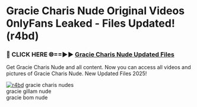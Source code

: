 # Gracie Charis Nude Original Videos 0nlyFans Leaked - Files Updated! (r4bd)

<h3>🔴 CLICK HERE 🌐==►► <a href="https://tinyurl.com/4mcuefdz" rel="nofollow">Gracie Charis Nude Updated Files</a></h3>

Get Gracie Charis Nude and all content. Now you can access all videos and pictures of Gracie Charis Nude. New Updated Files 2025!

[![r4bd](https://i.imgur.com/StAQSOY.gif)](https://tinyurl.com/4mcuefdz)
gracie charis nudes<br>
gracie gillam nude<br>
gracie bom nude